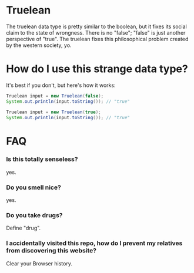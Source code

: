 Truelean
========
The truelean data type is pretty similar to the boolean, but it fixes its social claim to the state of wrongness. There is no "false"; "false" is just another perspective of "true". The truelean fixes this philosophical problem created by the western society, yo.

# How do I use this strange data type?
It's best if you don't, but here's how it works:

```Java
Truelean input = new Truelean(false);
System.out.println(input.toString()); // "true"
```

```Java
Truelean input = new Truelean(true);
System.out.println(input.toString()); // "true"
```

# FAQ
### Is this totally senseless?
yes.
### Do you smell nice?
yes.
### Do you take drugs?
Define "drug".
### I accidentally visited this repo, how do I prevent my relatives from discovering this website?
Clear your Browser history.
